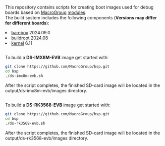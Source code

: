 This repository contains scripts for creating boot images used for debug boards based on <a href="https://macrogroup.ru/">MacroGroup</a> <a href="https://diasom.ru/">modules</a>.<br>
The build system includes the following components (<b>Versions may differ for different boards</b>):
<li><a href="https://barebox.org/">barebox</a> 2024.09.0</li>
<li><a href="https://buildroot.org/">buildroot</a> 2024.08</li>
<li><a href="https://kernel.org/">kernel</a> 6.11</li>

##
To build a <b>DS-IMX8M-EVB</b> image get started with:
```bash
git clone https://github.com/MacroGroup/bsp.git
cd bsp
./ds-imx8m-evb.sh
```
After the script completes, the finished SD-card image will be located in the output/ds-imx8m-evb/images directory.

##
To build a <b>DS-RK3568-EVB</b> image get started with:
```bash
git clone https://github.com/MacroGroup/bsp.git
cd bsp
./ds-rk3568-evb.sh
```
After the script completes, the finished SD-card image will be located in the output/ds-rk3568-evb/images directory.

##
